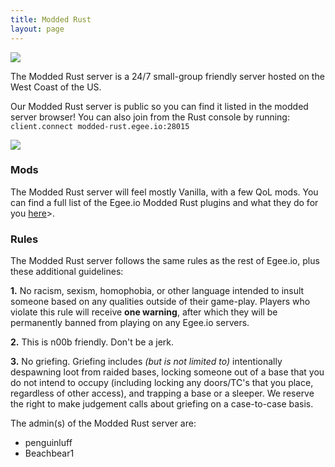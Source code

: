 ```yaml
---
title: Modded Rust
layout: page
---
```


<img src="/public/rust_rules.jpeg"/>

The Modded Rust server is a 24/7 small-group friendly server hosted on the West Coast of the US.

Our Modded Rust server is public so you can find it listed in the modded server browser! You can also join from the Rust console by running: `client.connect modded-rust.egee.io:28015`

<img src="/public/rust_server.webp"/>

### Mods

The Modded Rust server will feel mostly Vanilla, with a few QoL mods. You can find a full list of the Egee.io Modded Rust plugins and what they do for you [here](https://egee.io/modded-rust/plugins)>.

### Rules

The Modded Rust server follows the same rules as the rest of Egee.io, plus these additional guidelines:

**1.** No racism, sexism, homophobia, or other language intended to insult someone based on any qualities outside of their game-play. Players who violate this rule will receive **one warning**, after which they will be permanently banned from playing on any Egee.io servers.

**2.** This is n00b friendly. Don't be a jerk.

**3.** No griefing. Griefing includes *(but is not limited to)* intentionally despawning loot from raided bases, locking someone out of a base that you do not intend to occupy (including locking any doors/TC's that you place, regardless of other access), and trapping a base or a sleeper. We reserve the right to make judgement calls about griefing on a case-to-case basis.

The admin(s) of the Modded Rust server are:
* penguinluff
* Beachbear1
